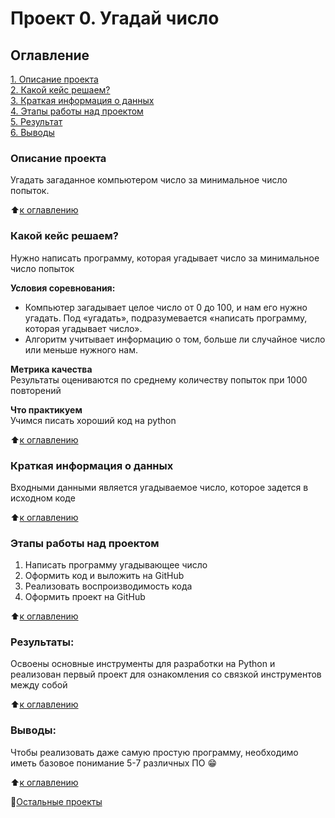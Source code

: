 # Проект 0. Угадай число

## Оглавление  
[1. Описание проекта](.README.md#Описание-проекта)  
[2. Какой кейс решаем?](.README.md#Какой-кейс-решаем)  
[3. Краткая информация о данных](.README.md#Краткая-информация-о-данных)  
[4. Этапы работы над проектом](.README.md#Этапы-работы-над-проектом)  
[5. Результат](.README.md#Результат)    
[6. Выводы](.README.md#Выводы) 

### Описание проекта    
Угадать загаданное компьютером число за минимальное число попыток.

:arrow_up:[к оглавлению](.README.md#Оглавление)


### Какой кейс решаем?    
Нужно написать программу, которая угадывает число за минимальное число попыток

**Условия соревнования:**  
- Компьютер загадывает целое число от 0 до 100, и нам его нужно угадать. Под «угадать», подразумевается «написать программу, которая угадывает число».
- Алгоритм учитывает информацию о том, больше ли случайное число или меньше нужного нам.

**Метрика качества**     
Результаты оцениваются по среднему количеству попыток при 1000 повторений

**Что практикуем**     
Учимся писать хороший код на python

:arrow_up:[к оглавлению](.README.md#Оглавление)


### Краткая информация о данных
Входными данными является угадываемое число, которое задется в исходном коде
  
:arrow_up:[к оглавлению](.README.md#Оглавление)


### Этапы работы над проектом  
1. Написать программу угадывающее число
2. Оформить код и выложить на GitHub
3. Реализовать воспроизводимость кода
4. Оформить проект на GitHub

:arrow_up:[к оглавлению](.README.md#Оглавление)


### Результаты:  
Освоены основные инструменты для разработки на Python и реализован первый проект для ознакомления со связкой инструментов между собой

:arrow_up:[к оглавлению](.README.md#Оглавление)


### Выводы:  
Чтобы реализовать даже самую простую программу, необходимо иметь базовое понимание 5-7 различных ПО :grin:

:arrow_up:[к оглавлению](.README.md#Оглавление)

:house_with_garden:[Остальные проекты](https://github.com/Marakassa/sf_data_science/tree/main/README.md)